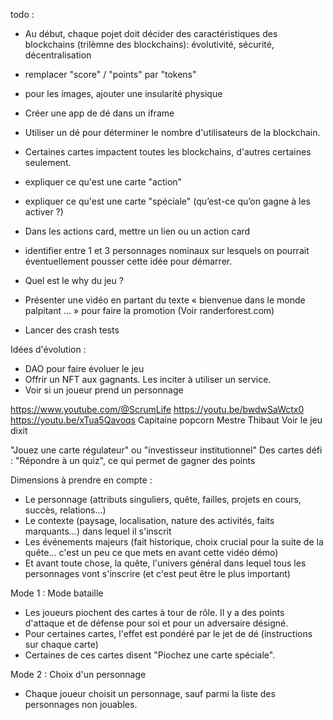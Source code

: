 todo :
- Au début, chaque pojet doit décider des caractéristiques des blockchains (trilèmne des blockchains): évolutivité, sécurité, décentralisation
- remplacer "score" / "points" par "tokens"
- pour les images, ajouter une insularité physique
- Créer une app de dé dans un iframe

- Utiliser un dé pour déterminer le nombre d'utilisateurs de la blockchain.
- Certaines cartes impactent toutes les blockchains, d'autres certaines seulement.

- expliquer ce qu'est une carte "action"
- expliquer ce qu'est une carte "spéciale" (qu’est-ce qu’on gagne à les activer ?)
- Dans les actions card, mettre un lien ou un action card

- identifier entre 1 et 3 personnages nominaux sur lesquels on pourrait éventuellement pousser cette idée pour démarrer. 

- Quel est le why du jeu ?
- Présenter une vidéo en partant du texte « bienvenue dans le monde palpitant … » pour faire la promotion (Voir randerforest.com)
- Lancer des crash tests

Idées d'évolution :
- DAO pour faire évoluer le jeu
- Offrir un NFT aux gagnants. Les inciter à utiliser un service.
- Voir si un joueur prend un personnage

https://www.youtube.com/@ScrumLife
https://youtu.be/bwdwSaWctx0
https://youtu.be/xTua5Qavoqs
Capitaine popcorn
Mestre Thibaut
Voir le jeu dixit


"Jouez une carte régulateur" ou "investisseur institutionnel"
Des cartes défi : "Répondre à un quiz", ce qui permet de gagner des points

Dimensions à prendre en compte :
- Le personnage (attributs singuliers, quête, failles, projets en cours, succès, relations...)
- Le contexte (paysage, localisation, nature des activités, faits marquants...) dans lequel il s'inscrit
- Les événements majeurs (fait historique, choix crucial pour la suite de la quête... c'est un peu ce que mets en avant cette vidéo démo) 
- Et avant toute chose, la quête, l'univers général dans lequel tous les personnages vont s'inscrire (et c'est peut être le plus important) 

Mode 1 : Mode bataille
- Les joueurs piochent des cartes à tour de rôle. Il y a des points d'attaque et de défense pour soi et pour un adversaire désigné.
- Pour certaines cartes, l'effet est pondéré par le jet de dé (instructions sur chaque carte) 
- Certaines de ces cartes disent "Piochez une carte spéciale".

Mode 2 : Choix d'un personnage
- Chaque joueur choisit un personnage, sauf parmi la liste des personnages non jouables.
